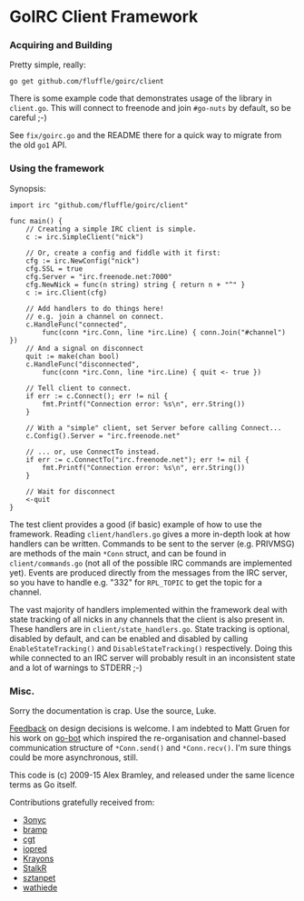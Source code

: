 GoIRC Client Framework
======================

### Acquiring and Building

Pretty simple, really:

	go get github.com/fluffle/goirc/client

There is some example code that demonstrates usage of the library in `client.go`. This will connect to freenode and join `#go-nuts` by default, so be careful ;-)

See `fix/goirc.go` and the README there for a quick way to migrate from the
old `go1` API.

### Using the framework

Synopsis:

	import irc "github.com/fluffle/goirc/client"

	func main() {
		// Creating a simple IRC client is simple.
		c := irc.SimpleClient("nick")

		// Or, create a config and fiddle with it first:
		cfg := irc.NewConfig("nick")
		cfg.SSL = true
		cfg.Server = "irc.freenode.net:7000"
		cfg.NewNick = func(n string) string { return n + "^" }
		c := irc.Client(cfg)

		// Add handlers to do things here!
		// e.g. join a channel on connect.
		c.HandleFunc("connected",
			func(conn *irc.Conn, line *irc.Line) { conn.Join("#channel") })
		// And a signal on disconnect
		quit := make(chan bool)
		c.HandleFunc("disconnected",
			func(conn *irc.Conn, line *irc.Line) { quit <- true })

		// Tell client to connect.
		if err := c.Connect(); err != nil {
			fmt.Printf("Connection error: %s\n", err.String())
		}

		// With a "simple" client, set Server before calling Connect...
		c.Config().Server = "irc.freenode.net"

		// ... or, use ConnectTo instead.
		if err := c.ConnectTo("irc.freenode.net"); err != nil {
			fmt.Printf("Connection error: %s\n", err.String())
		}

		// Wait for disconnect
		<-quit
	}

The test client provides a good (if basic) example of how to use the framework.
Reading `client/handlers.go` gives a more in-depth look at how handlers can be
written. Commands to be sent to the server (e.g. PRIVMSG) are methods of the
main `*Conn` struct, and can be found in `client/commands.go` (not all of the
possible IRC commands are implemented yet). Events are produced directly from
the messages from the IRC server, so you have to handle e.g. "332" for
`RPL_TOPIC` to get the topic for a channel.

The vast majority of handlers implemented within the framework deal with state
tracking of all nicks in any channels that the client is also present in. These
handlers are in `client/state_handlers.go`. State tracking is optional, disabled
by default, and can be enabled and disabled by calling `EnableStateTracking()`
and `DisableStateTracking()` respectively. Doing this while connected to an IRC
server will probably result in an inconsistent state and a lot of warnings to
STDERR ;-)

### Misc.

Sorry the documentation is crap. Use the source, Luke.

[Feedback](mailto:a.bramley@gmail.com) on design decisions is welcome. I am
indebted to Matt Gruen for his work on
[go-bot](http://code.google.com/p/go-bot/source/browse/irc.go) which inspired
the re-organisation and channel-based communication structure of `*Conn.send()`
and `*Conn.recv()`. I'm sure things could be more asynchronous, still.

This code is (c) 2009-15 Alex Bramley, and released under the same licence terms
as Go itself.

Contributions gratefully received from:

  - [3onyc](https://github.com/3onyc)
  - [bramp](https://github.com/bramp)
  - [cgt](https://github.com/cgt)
  - [iopred](https://github.com/iopred)
  - [Krayons](https://github.com/Krayons)
  - [StalkR](https://github.com/StalkR)
  - [sztanpet](https://github.com/sztanpet)
  - [wathiede](https://github.com/wathiede)

